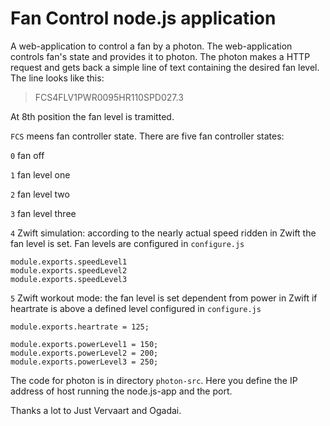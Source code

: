 # Fan Control node.js application

A web-application to control a fan by a photon. The web-application controls fan's state and provides it to photon. The photon makes a HTTP request and gets back a simple line of text containing the desired fan level. The line looks like this: 
> FCS4FLV1PWR0095HR110SPD027.3

At 8th position the fan level is tramitted.

`FCS` meens fan controller state. There are five fan controller states:

`0` fan off

`1` fan level one

`2` fan level two

`3` fan level three

`4` Zwift simulation: according to the nearly actual speed ridden in Zwift the fan level is set. Fan levels are configured in `configure.js` 
```
module.exports.speedLevel1
module.exports.speedLevel2
module.exports.speedLevel3
```

`5` Zwift workout mode: the fan level is set dependent from power in Zwift if heartrate is above a defined level configured in `configure.js`
```
module.exports.heartrate = 125;

module.exports.powerLevel1 = 150;   
module.exports.powerLevel2 = 200;   
module.exports.powerLevel3 = 250;   
```

The code for photon is in directory `photon-src`. Here you define the IP address of host running the node.js-app and the port.

Thanks a lot to Just Vervaart and Ogadai. 
